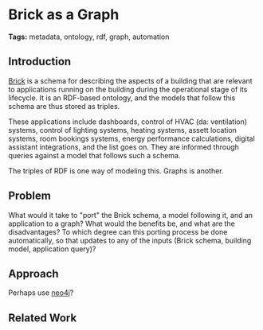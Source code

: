 # Brick as a Graph

**Tags:** metadata, ontology, rdf, graph, automation

## Introduction

[Brick](https://brickschema.org) is a schema for describing the aspects of a building that are relevant to applications running on the building during the operational stage of its lifecycle. It is an RDF-based ontology, and the models that follow this schema are thus stored as triples.

These applications include dashboards, control of HVAC (da: ventilation) systems, control of lighting systems, heating systems, assett location systems, room bookings systems, energy performance calculations, digital assistant integrations, and the list goes on. They are informed through queries against a model that follows such a schema.

The triples of RDF is one way of modeling this. Graphs is another.

## Problem

What would it take to "port" the Brick schema, a model following it, and an application to a graph? What would the benefits be, and what are the disadvantages? To which degree can this porting process be done automatically, so that updates to any of the inputs (Brick schema, building model, application query)?

## Approach

Perhaps use [neo4j](https://neo4j.com)?

## Related Work

